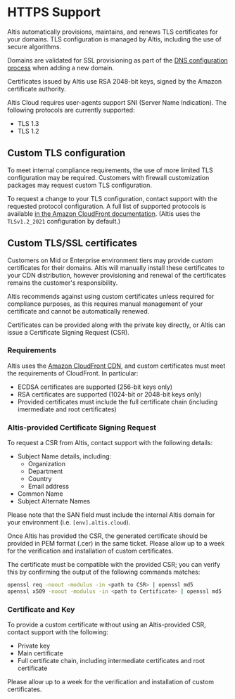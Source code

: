 # HTTPS Support

Altis automatically provisions, maintains, and renews TLS certificates for your domains. TLS configuration is managed by Altis, including the use of secure algorithms.

Domains are validated for SSL provisioning as part of the [DNS configuration process](./dns-configuration.md) when adding a new domain.

Certificates issued by Altis use RSA 2048-bit keys, signed by the Amazon certificate authority.

Altis Cloud requires user-agents support SNI (Server Name Indication). The following protocols are currently supported:

- TLS 1.3
- TLS 1.2


## Custom TLS configuration

To meet internal compliance requirements, the use of more limited TLS configuration may be required. Customers with firewall customization packages may request custom TLS configuration.

To request a change to your TLS configuration, contact support with the requested protocol configuration. A full list of supported protocols is available [in the Amazon CloudFront documentation](https://docs.aws.amazon.com/AmazonCloudFront/latest/DeveloperGuide/secure-connections-supported-viewer-protocols-ciphers.html). (Altis uses the `TLSv1.2_2021` configuration by default.)


## Custom TLS/SSL certificates

Customers on Mid or Enterprise environment tiers may provide custom certificates for their domains. Altis will manually install these certificates to your CDN distribution, however provisioning and renewal of the certificates remains the customer's responsibility.

Altis recommends against using custom certificates unless required for compliance purposes, as this requires manual management of your certificate and cannot be automatically renewed.

Certificates can be provided along with the private key directly, or Altis can issue a Certificate Signing Request (CSR).


### Requirements

Altis uses the [Amazon CloudFront CDN](https://docs.aws.amazon.com/AmazonCloudFront/latest/DeveloperGuide/cnames-and-https-requirements.html), and custom certificates must meet the requirements of CloudFront. In particular:

* ECDSA certificates are supported (256-bit keys only)
* RSA certificates are supported (1024-bit or 2048-bit keys only)
* Provided certificates must include the full certificate chain (including imermediate and root certificates)


### Altis-provided Certificate Signing Request

To request a CSR from Altis, contact support with the following details:

* Subject Name details, including:
	* Organization
	* Department
	* Country
	* Email address
* Common Name
* Subject Alternate Names

Please note that the SAN field must include the internal Altis domain for your environment (i.e. `[env].altis.cloud`).

Once Altis has provided the CSR, the generated certificate should be provided in PEM format (.cer) in the same ticket. Please allow up to a week for the verification and installation of custom certificates.

The certificate must be compatible with the provided CSR; you can verify this by confirming the output of the following commands matches:

```sh
openssl req -noout -modulus -in <path to CSR> | openssl md5
openssl x509 -noout -modulus -in <path to Certificate> | openssl md5
```


### Certificate and Key

To provide a custom certificate without using an Altis-provided CSR, contact support with the following:

* Private key
* Main certificate
* Full certificate chain, including intermediate certificates and root certificate

Please allow up to a week for the verification and installation of custom certificates.
